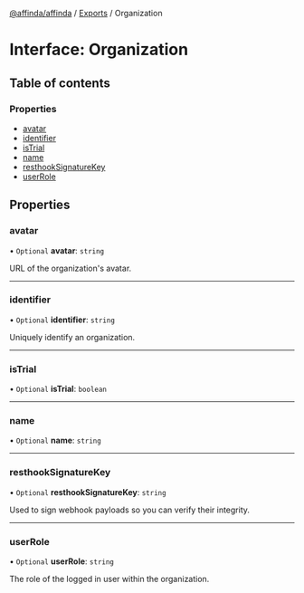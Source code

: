 [@affinda/affinda](../README.md) / [Exports](../modules.md) / Organization

# Interface: Organization

## Table of contents

### Properties

- [avatar](Organization.md#avatar)
- [identifier](Organization.md#identifier)
- [isTrial](Organization.md#istrial)
- [name](Organization.md#name)
- [resthookSignatureKey](Organization.md#resthooksignaturekey)
- [userRole](Organization.md#userrole)

## Properties

### avatar

• `Optional` **avatar**: `string`

URL of the organization's avatar.

___

### identifier

• `Optional` **identifier**: `string`

Uniquely identify an organization.

___

### isTrial

• `Optional` **isTrial**: `boolean`

___

### name

• `Optional` **name**: `string`

___

### resthookSignatureKey

• `Optional` **resthookSignatureKey**: `string`

Used to sign webhook payloads so you can verify their integrity.

___

### userRole

• `Optional` **userRole**: `string`

The role of the logged in user within the organization.

